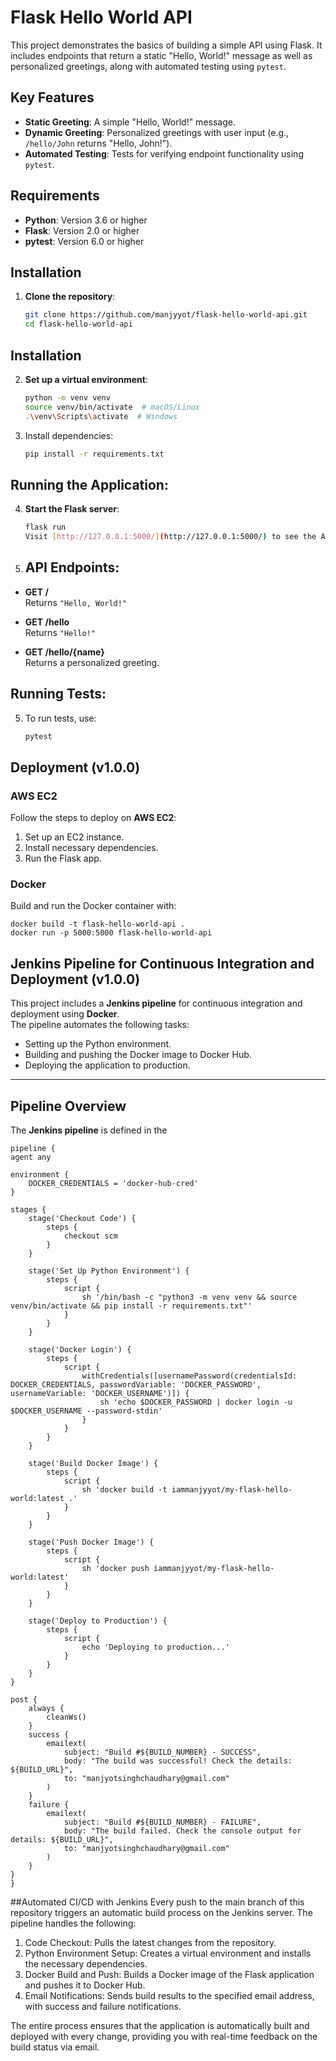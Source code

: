 # Flask Hello World API
 
This project demonstrates the basics of building a simple API using Flask. It includes endpoints that return a static "Hello, World!" message as well as personalized greetings, along with automated testing using `pytest`.
 
## Key Features
 
- **Static Greeting**: A simple "Hello, World!" message.
- **Dynamic Greeting**: Personalized greetings with user input (e.g., `/hello/John` returns "Hello, John!").
- **Automated Testing**: Tests for verifying endpoint functionality using `pytest`.
 
## Requirements
 
- **Python**: Version 3.6 or higher
- **Flask**: Version 2.0 or higher
- **pytest**: Version 6.0 or higher
 
## Installation
 
1. **Clone the repository**:
   ```bash
   git clone https://github.com/manjyyot/flask-hello-world-api.git
   cd flask-hello-world-api
## Installation
 
2. **Set up a virtual environment**:
   ```bash
   python -m venv venv
   source venv/bin/activate  # macOS/Linux
   .\venv\Scripts\activate  # Windows

3. Install dependencies:
  
   ```bash
   pip install -r requirements.txt

## Running the Application:

4. **Start the Flask server**:

    ```sh
    flask run
    Visit [http://127.0.0.1:5000/](http://127.0.0.1:5000/) to see the API in action.

5. ## **API Endpoints**:

- **GET /**  
  Returns `"Hello, World!"`

- **GET /hello**  
  Returns `"Hello!"`

- **GET /hello/{name}**  
  Returns a personalized greeting.


## **Running Tests**:

5. To run tests, use:
    ```bash
    pytest

## **Deployment** (v1.0.0)

### AWS EC2  
Follow the steps to deploy on **AWS EC2**:  
1. Set up an EC2 instance.  
2. Install necessary dependencies.  
3. Run the Flask app.

### Docker  
Build and run the Docker container with:

    docker build -t flask-hello-world-api .
    docker run -p 5000:5000 flask-hello-world-api

## **Jenkins Pipeline for Continuous Integration and Deployment** (v1.0.0)

This project includes a **Jenkins pipeline** for continuous integration and deployment using **Docker**.  
The pipeline automates the following tasks:
- Setting up the Python environment.
- Building and pushing the Docker image to Docker Hub.
- Deploying the application to production.

---

## **Pipeline Overview**

The **Jenkins pipeline** is defined in the 
  
    pipeline {
    agent any

    environment {
        DOCKER_CREDENTIALS = 'docker-hub-cred'
    }

    stages {
        stage('Checkout Code') {
            steps {
                checkout scm
            }
        }

        stage('Set Up Python Environment') {
            steps {
                script {
                    sh '/bin/bash -c "python3 -m venv venv && source venv/bin/activate && pip install -r requirements.txt"'
                }
            }
        }

        stage('Docker Login') {
            steps {
                script {
                    withCredentials([usernamePassword(credentialsId: DOCKER_CREDENTIALS, passwordVariable: 'DOCKER_PASSWORD', usernameVariable: 'DOCKER_USERNAME')]) {
                        sh 'echo $DOCKER_PASSWORD | docker login -u $DOCKER_USERNAME --password-stdin'
                    }
                }
            }
        }

        stage('Build Docker Image') {
            steps {
                script {
                    sh 'docker build -t iammanjyyot/my-flask-hello-world:latest .'
                }
            }
        }

        stage('Push Docker Image') {
            steps {
                script {
                    sh 'docker push iammanjyyot/my-flask-hello-world:latest'
                }
            }
        }

        stage('Deploy to Production') {
            steps {
                script {
                    echo 'Deploying to production...'
                }
            }
        }
    }

    post {
        always {
            cleanWs()
        }
        success {
            emailext(
                subject: "Build #${BUILD_NUMBER} - SUCCESS",
                body: "The build was successful! Check the details: ${BUILD_URL}",
                to: "manjyotsinghchaudhary@gmail.com"
            )
        }
        failure {
            emailext(
                subject: "Build #${BUILD_NUMBER} - FAILURE",
                body: "The build failed. Check the console output for details: ${BUILD_URL}",
                to: "manjyotsinghchaudhary@gmail.com"
            )
        }
    }
    }

##Automated CI/CD with Jenkins
Every push to the main branch of this repository triggers an automatic build process on the Jenkins server. The pipeline handles the following:

1. Code Checkout: Pulls the latest changes from the repository.
2. Python Environment Setup: Creates a virtual environment and installs the necessary dependencies.
3. Docker Build and Push: Builds a Docker image of the Flask application and pushes it to Docker Hub.
4. Email Notifications: Sends build results to the specified email address, with success and failure notifications.

The entire process ensures that the application is automatically built and deployed with every change, providing you with real-time feedback on the build status via email.


